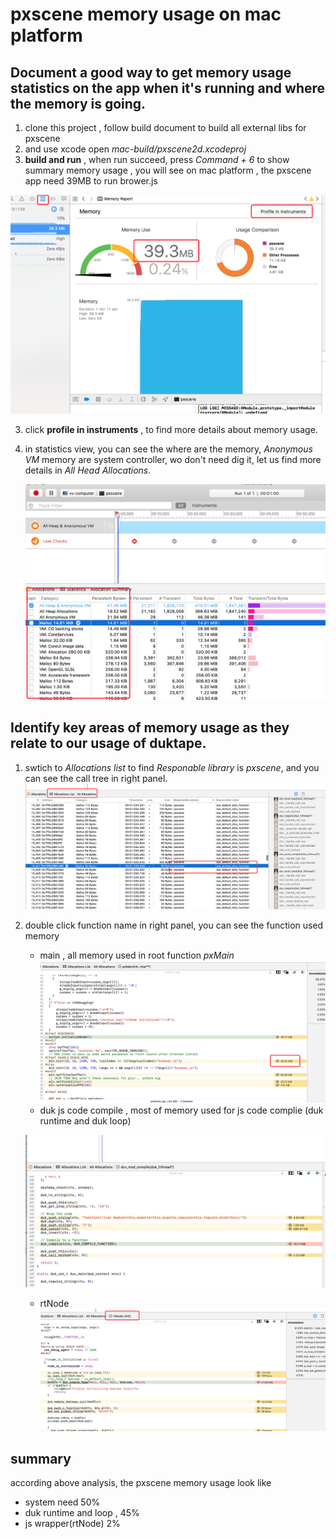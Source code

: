 # pxscene memory usage on mac platform



## Document a good way to get memory usage statistics on the app when it's running and where the memory is going.

1. clone this project , follow build document to build all external libs for pxscene
2. and use xcode open *mac-build/pxscene2d.xcodeproj*
3. **build and run** , when run succeed, press *Command + 6*  to show summary memory usage , you will see on mac platform , the pxscene app need 39MB to run brower.js

![01-summary](./images/01-summary.png)

3. click **profile in instruments** , to find more details about memory usage.

4. in statistics view, you can see the where are the memory, *Anonymous VM* memory are system controller, wo don't need dig it, let us find more details in *All Head Allocations*.

   ![02-memory-useage](./images/02-memory-useage.png)

## Identify key areas of memory usage as they relate to our usage of duktape.

1. swtich to *Allocations list* to find *Responable library* is *pxscene*,   and you can see the call tree in right panel.![04-pxscene-duk-alloc](./images/04-pxscene-duk-alloc.png)

2. double click function name in right panel, you can see the function used memory 

   - main , all memory used in root function *pxMain*![06-pxmain](./images/06-pxmain.png)
   - duk js code compile , most of memory used for js code complie (duk runtime and duk loop)

   ![03-duk_compile](./images/03-duk_compile.png)

   - rtNode![05-rtNode](./images/05-rtNode.png)

## summary

according above analysis,  the pxscene memory usage look like

- system need 50%
- duk runtime and loop , 45%
- js wrapper(rtNode) 2%